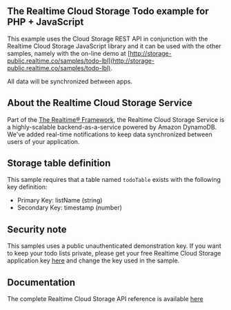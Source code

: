 ## The Realtime Cloud Storage Todo example for PHP + JavaScript 
This example uses the Cloud Storage REST API in conjunction with the Realtime Cloud Storage JavaScript library and it can be used with the other samples, namely with the on-line demo at [http://storage-public.realtime.co/samples/todo-lbl](http://storage-public.realtime.co/samples/todo-lbl). 

All data will be synchronized between apps.

## About the Realtime Cloud Storage Service
Part of the [The Realtime® Framework](http://framework.realtime.co), the Realtime Cloud Storage Service is a highly-scalable backend-as-a-service powered by Amazon DynamoDB. We've added real-time notifications to keep data synchronized between users of your application.

## Storage table definition
This sample requires that a table named `todoTable` exists with the following key definition:

- Primary Key: listName (string)
- Secondary Key: timestamp (number)

## Security note
This samples uses a public unauthenticated demonstration key. If you want to keep your todo lists private, please get your free Realtime Cloud Storage application key [here](https://accounts.realtime.co/signup/) and change the key used in the sample. 
 
## Documentation
The complete Realtime Cloud Storage API reference is available [here](http://framework.realtime.co/storage/#documentation)